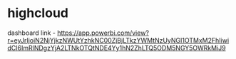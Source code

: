 # highcloud

dashboard link - https://app.powerbi.com/view?r=eyJrIjoiN2NjYjkzNWUtYzhkNC00ZjBjLTkzYWMtNzUyNGI1OTMxM2FhIiwidCI6ImRlNDgzYjA2LTNkOTQtNDE4Yy1hN2ZhLTQ5ODM5NGY5OWRkMiJ9
